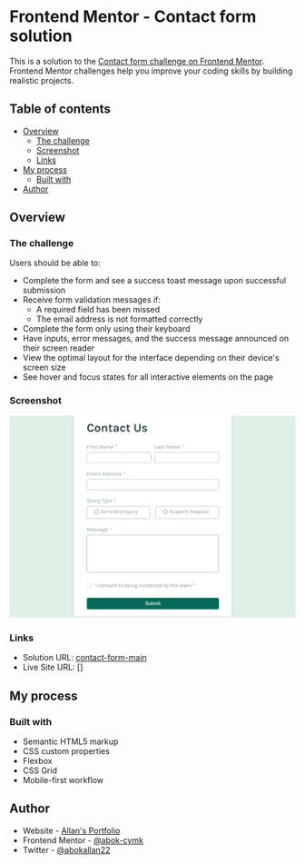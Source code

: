 # Frontend Mentor - Contact form solution

This is a solution to the [Contact form challenge on Frontend Mentor](https://www.frontendmentor.io/challenges/contact-form--G-hYlqKJj). Frontend Mentor challenges help you improve your coding skills by building realistic projects. 

## Table of contents

- [Overview](#overview)
  - [The challenge](#the-challenge)
  - [Screenshot](#screenshot)
  - [Links](#links)
- [My process](#my-process)
  - [Built with](#built-with)
- [Author](#author)

## Overview

### The challenge

Users should be able to:

- Complete the form and see a success toast message upon successful submission
- Receive form validation messages if:
  - A required field has been missed
  - The email address is not formatted correctly
- Complete the form only using their keyboard
- Have inputs, error messages, and the success message announced on their screen reader
- View the optimal layout for the interface depending on their device's screen size
- See hover and focus states for all interactive elements on the page

### Screenshot

![](/assets/images/screenshot.png)

### Links

- Solution URL: [contact-form-main](https://github.com/abok-cymk/contact-form-main)
- Live Site URL: []

## My process

### Built with

- Semantic HTML5 markup
- CSS custom properties
- Flexbox
- CSS Grid
- Mobile-first workflow

## Author

- Website - [Allan's Portfolio](https://my-portfolio-nylea1kt8-allan-aboks-projects.vercel.app/)
- Frontend Mentor - [@abok-cymk](https://www.frontendmentor.io/profile/abok-cymk)
- Twitter - [@abokallan22](https://x.com/abokallan22)

